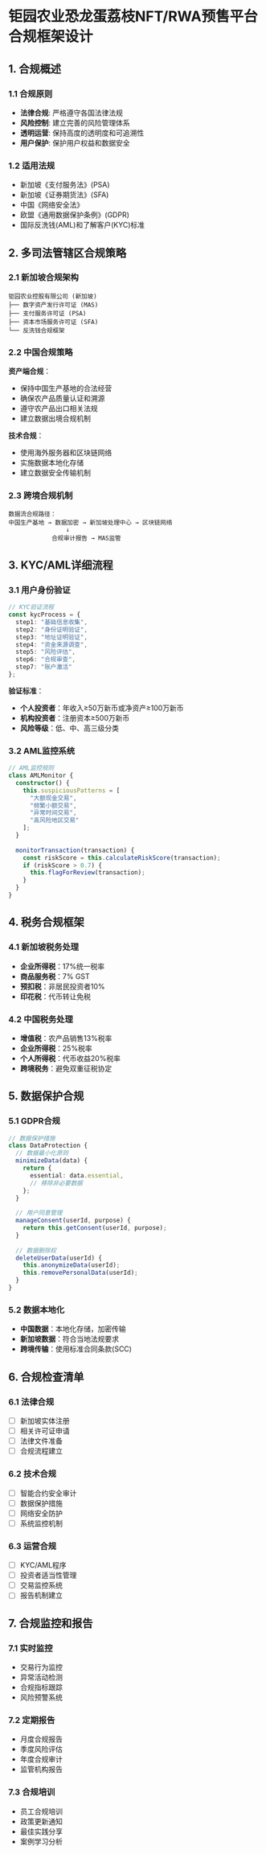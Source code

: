 # 钜园农业恐龙蛋荔枝NFT/RWA预售平台合规框架设计

## 1. 合规概述

### 1.1 合规原则
- **法律合规**: 严格遵守各国法律法规
- **风险控制**: 建立完善的风险管理体系
- **透明运营**: 保持高度的透明度和可追溯性
- **用户保护**: 保护用户权益和数据安全

### 1.2 适用法规
- 新加坡《支付服务法》(PSA)
- 新加坡《证券期货法》(SFA)
- 中国《网络安全法》
- 欧盟《通用数据保护条例》(GDPR)
- 国际反洗钱(AML)和了解客户(KYC)标准

## 2. 多司法管辖区合规策略

### 2.1 新加坡合规架构
```
钜园农业控股有限公司 (新加坡)
├── 数字资产发行许可证 (MAS)
├── 支付服务许可证 (PSA)
├── 资本市场服务许可证 (SFA)
└── 反洗钱合规框架
```

### 2.2 中国合规策略
**资产端合规**：
- 保持中国生产基地的合法经营
- 确保农产品质量认证和溯源
- 遵守农产品出口相关法规
- 建立数据出境合规机制

**技术合规**：
- 使用海外服务器和区块链网络
- 实施数据本地化存储
- 建立数据安全传输机制

### 2.3 跨境合规机制
```
数据流合规路径：
中国生产基地 → 数据加密 → 新加坡处理中心 → 区块链网络
                ↓
            合规审计报告 → MAS监管
```

## 3. KYC/AML详细流程

### 3.1 用户身份验证
```typescript
// KYC验证流程
const kycProcess = {
  step1: "基础信息收集",
  step2: "身份证明验证",
  step3: "地址证明验证", 
  step4: "资金来源调查",
  step5: "风险评估",
  step6: "合规审查",
  step7: "账户激活"
};
```

**验证标准**：
- **个人投资者**：年收入≥50万新币或净资产≥100万新币
- **机构投资者**：注册资本≥500万新币
- **风险等级**：低、中、高三级分类

### 3.2 AML监控系统
```typescript
// AML监控规则
class AMLMonitor {
  constructor() {
    this.suspiciousPatterns = [
      "大额现金交易",
      "频繁小额交易",
      "异常时间交易",
      "高风险地区交易"
    ];
  }
  
  monitorTransaction(transaction) {
    const riskScore = this.calculateRiskScore(transaction);
    if (riskScore > 0.7) {
      this.flagForReview(transaction);
    }
  }
}
```

## 4. 税务合规框架

### 4.1 新加坡税务处理
- **企业所得税**：17%统一税率
- **商品服务税**：7% GST
- **预扣税**：非居民投资者10%
- **印花税**：代币转让免税

### 4.2 中国税务处理
- **增值税**：农产品销售13%税率
- **企业所得税**：25%税率
- **个人所得税**：代币收益20%税率
- **跨境税务**：避免双重征税协定

## 5. 数据保护合规

### 5.1 GDPR合规
```typescript
// 数据保护措施
class DataProtection {
  // 数据最小化原则
  minimizeData(data) {
    return {
      essential: data.essential,
      // 移除非必要数据
    };
  }
  
  // 用户同意管理
  manageConsent(userId, purpose) {
    return this.getConsent(userId, purpose);
  }
  
  // 数据删除权
  deleteUserData(userId) {
    this.anonymizeData(userId);
    this.removePersonalData(userId);
  }
}
```

### 5.2 数据本地化
- **中国数据**：本地化存储，加密传输
- **新加坡数据**：符合当地法规要求
- **跨境传输**：使用标准合同条款(SCC)

## 6. 合规检查清单

### 6.1 法律合规
- [ ] 新加坡实体注册
- [ ] 相关许可证申请
- [ ] 法律文件准备
- [ ] 合规流程建立

### 6.2 技术合规
- [ ] 智能合约安全审计
- [ ] 数据保护措施
- [ ] 网络安全防护
- [ ] 系统监控机制

### 6.3 运营合规
- [ ] KYC/AML程序
- [ ] 投资者适当性管理
- [ ] 交易监控系统
- [ ] 报告机制建立

## 7. 合规监控和报告

### 7.1 实时监控
- 交易行为监控
- 异常活动检测
- 合规指标跟踪
- 风险预警系统

### 7.2 定期报告
- 月度合规报告
- 季度风险评估
- 年度合规审计
- 监管机构报告

### 7.3 合规培训
- 员工合规培训
- 政策更新通知
- 最佳实践分享
- 案例学习分析
